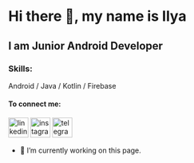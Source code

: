# Hi there 👋, my name is Ilya

## I am Junior Android Developer

### Skills: 
Android / Java / Kotlin / Firebase


#### To connect me:
[<img src='https://cdn.jsdelivr.net/npm/simple-icons@3.0.1/icons/linkedin.svg' alt='linkedin' height='40'>](https://www.linkedin.com/in/linkedin.com/in/ilya-stepanyuk-950800214/)
[<img src='https://cdn.jsdelivr.net/npm/simple-icons@3.0.1/icons/instagram.svg' alt='instagram' height='40'>](https://www.instagram.com/st.slex/)
[<img src='https://cdn.jsdelivr.net/npm/simple-icons@3.0.1/icons/telegram.svg' alt='telegram' height='40'>](https://t.me/StSlex2)  
- 🔭 I’m currently working on this page. 
